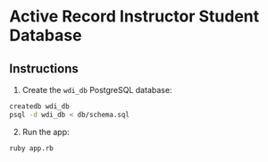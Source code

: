 # Active Record Instructor Student Database

## Instructions

1. Create the `wdi_db` PostgreSQL database:

```bash
createdb wdi_db
psql -d wdi_db < db/schema.sql
```

2. Run the app:

```bash
ruby app.rb
```
